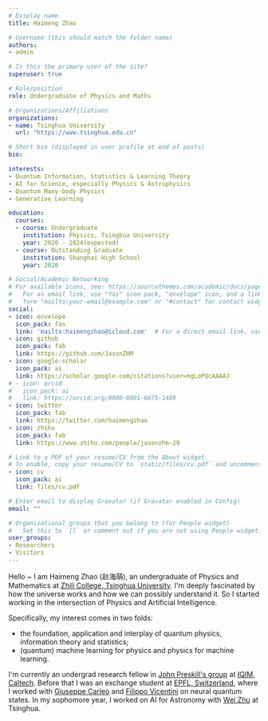 ```yaml
---
# Display name
title: Haimeng Zhao

# Username (this should match the folder name)
authors:
- admin

# Is this the primary user of the site?
superuser: true

# Role/position
role: Undergraduate of Physics and Maths

# Organizations/Affiliations
organizations:
- name: Tsinghua University
  url: "https://www.tsinghua.edu.cn"

# Short bio (displayed in user profile at end of posts)
bio: 

interests:
- Quantum Information, Statistics & Learning Theory
- AI for Science, especially Physics & Astrophysics
- Quantum Many-body Physics
- Generative Learning

education:
  courses:
  - course: Undergraduate
    institution: Physics, Tsinghua University
    year: 2020 - 2024(expected)
  - course: Outstanding Graduate
    institution: Shanghai High School
    year: 2020

# Social/Academic Networking
# For available icons, see: https://sourcethemes.com/academic/docs/page-builder/#icons
#   For an email link, use "fas" icon pack, "envelope" icon, and a link in the
#   form "mailto:your-email@example.com" or "#contact" for contact widget.
social:
- icon: envelope
  icon_pack: fas
  link: 'mailto:haimengzhao@icloud.com'  # For a direct email link, use "mailto:test@example.org".
- icon: github
  icon_pack: fab
  link: https://github.com/JasonZHM
- icon: google-scholar
  icon_pack: ai
  link: https://scholar.google.com/citations?user=mgLoPQcAAAAJ
# - icon: orcid
#   icon_pack: ai
#   link: https://orcid.org/0000-0001-6675-1489
- icon: twitter
  icon_pack: fab
  link: https://twitter.com/haimengzhao
- icon: zhihu
  icon_pack: fab
  link: https://www.zhihu.com/people/jasonzhm-29

# Link to a PDF of your resume/CV from the About widget.
# To enable, copy your resume/CV to `static/files/cv.pdf` and uncomment the lines below.
- icon: cv
  icon_pack: ai
  link: files/cv.pdf

# Enter email to display Gravatar (if Gravatar enabled in Config)
email: ""

# Organizational groups that you belong to (for People widget)
#   Set this to `[]` or comment out if you are not using People widget.
user_groups:
- Researchers
- Visitors
---
```

Hello ~ I am Haimeng Zhao (赵海萌), an undergraduate of Physics and Mathematics at [Zhili College, Tsinghua University](https://www.zlc.tsinghua.edu.cn).
I'm deeply fascinated by how the universe works and how we can possibly understand it.
So I started working in the intersection of Physics and Artificial Intelligence.

Specifically, my interest comes in two folds:

- the foundation, application and interplay of quantum physics, information theory and statistics;
- (quantum) machine learning for physics and physics for machine learning.

I'm currently an undergrad research fellow in [John Preskill's group](http://theory.caltech.edu/~preskill/) at [IQIM, Caltech](https://iqim.caltech.edu). Before that I was an exchange student at [EPFL, Switzerland](https://www.epfl.ch/en/), where I worked with [Giuseppe Carleo](https://people.epfl.ch/giuseppe.carleo?lang=en) and [Filippo Vicentini](https://filippovicentini.com) on neural quantum states. In my sophomore year, I worked on AI for Astronomy with [Wei Zhu](http://i.astro.tsinghua.edu.cn/~wzhu/) at Tsinghua.
